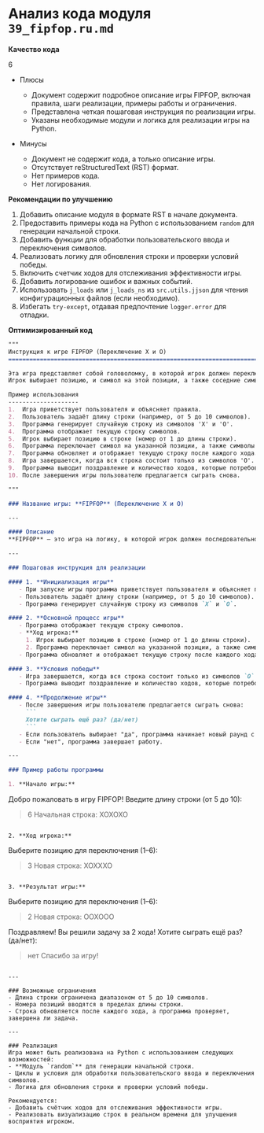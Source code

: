 # Анализ кода модуля `39_fipfop.ru.md`

**Качество кода**

6
- Плюсы
    - Документ содержит подробное описание игры FIPFOP, включая правила, шаги реализации, примеры работы и ограничения.
    - Представлена четкая пошаговая инструкция по реализации игры.
    - Указаны необходимые модули и логика для реализации игры на Python.

- Минусы
    - Документ не содержит кода, а только описание игры.
    - Отсутствует reStructuredText (RST) формат.
    - Нет примеров кода.
    - Нет логирования.

**Рекомендации по улучшению**

1.  Добавить описание модуля в формате RST в начале документа.
2.  Предоставить примеры кода на Python с использованием `random` для генерации начальной строки.
3.  Добавить функции для обработки пользовательского ввода и переключения символов.
4.  Реализовать логику для обновления строки и проверки условий победы.
5.  Включить счетчик ходов для отслеживания эффективности игры.
6.  Добавить логирование ошибок и важных событий.
7.  Использовать `j_loads` или `j_loads_ns` из `src.utils.jjson` для чтения конфигурационных файлов (если необходимо).
8.  Избегать `try-except`, отдавая предпочтение `logger.error` для отладки.

**Оптимизированный код**

```markdown
"""
Инструкция к игре FIPFOP (Переключение X и O)
=========================================================================================

Эта игра представляет собой головоломку, в которой игрок должен переключить все символы 'X' на 'O' в строке.
Игрок выбирает позицию, и символ на этой позиции, а также соседние символы, меняют своё состояние.

Пример использования
--------------------
1.  Игра приветствует пользователя и объясняет правила.
2.  Пользователь задаёт длину строки (например, от 5 до 10 символов).
3.  Программа генерирует случайную строку из символов 'X' и 'O'.
4.  Программа отображает текущую строку символов.
5.  Игрок выбирает позицию в строке (номер от 1 до длины строки).
6.  Программа переключает символ на указанной позиции, а также символы слева и справа от неё (если они есть).
7.  Программа обновляет и отображает текущую строку после каждого хода.
8.  Игра завершается, когда вся строка состоит только из символов 'O'.
9.  Программа выводит поздравление и количество ходов, которые потребовались для достижения цели.
10. После завершения игры пользователю предлагается сыграть снова.

"""

### Название игры: **FIPFOP** (Переключение X и O)

---

#### Описание
**FIPFOP** — это игра на логику, в которой игрок должен последовательно переключать символы `X` и `O` в строке. Цель игры — за минимальное количество ходов изменить все символы в строке `X` на `O`. При каждом ходе игрок указывает позицию, и символ на этой позиции, а также соседние символы (если они существуют), меняют своё состояние: `X` → `O` и `O` → `X`.

---

### Пошаговая инструкция для реализации

#### 1. **Инициализация игры**
   - При запуске игры программа приветствует пользователя и объясняет правила.
   - Пользователь задаёт длину строки (например, от 5 до 10 символов).
   - Программа генерирует случайную строку из символов `X` и `O`.

#### 2. **Основной процесс игры**
   - Программа отображает текущую строку символов.
   - **Ход игрока:**
     1. Игрок выбирает позицию в строке (номер от 1 до длины строки).
     2. Программа переключает символ на указанной позиции, а также символы, находящиеся слева и справа от неё (если они существуют).
   - Программа обновляет и отображает текущую строку после каждого хода.

#### 3. **Условия победы**
   - Игра завершается, когда вся строка состоит только из символов `O`.
   - Программа выводит поздравление и количество ходов, которые потребовались для достижения цели.

#### 4. **Продолжение игры**
   - После завершения игры пользователю предлагается сыграть снова:
     ```
     Хотите сыграть ещё раз? (да/нет)
     ```
   - Если пользователь выбирает "да", программа начинает новый раунд с новой строкой.
   - Если "нет", программа завершает работу.

---

### Пример работы программы

1. **Начало игры:**
   ```
   Добро пожаловать в игру FIPFOP!
   Введите длину строки (от 5 до 10):
   > 6
   Начальная строка: XOXOXO
   ```

2. **Ход игрока:**
   ```
   Выберите позицию для переключения (1–6):
   > 3
   Новая строка: XOXXXO
   ```

3. **Результат игры:**
   ```
   Выберите позицию для переключения (1–6):
   > 2
   Новая строка: OOXOOO

   Поздравляем! Вы решили задачу за 2 хода!
   Хотите сыграть ещё раз? (да/нет):
   > нет
   Спасибо за игру!
   ```

---

### Возможные ограничения
- Длина строки ограничена диапазоном от 5 до 10 символов.
- Номера позиций вводятся в пределах длины строки.
- Строка обновляется после каждого хода, а программа проверяет, завершена ли задача.

---

### Реализация
Игра может быть реализована на Python с использованием следующих возможностей:
- **Модуль `random`** для генерации начальной строки.
- Циклы и условия для обработки пользовательского ввода и переключения символов.
- Логика для обновления строки и проверки условий победы.

Рекомендуется:
- Добавить счётчик ходов для отслеживания эффективности игры.
- Реализовать визуализацию строк в реальном времени для улучшения восприятия игроком.
```